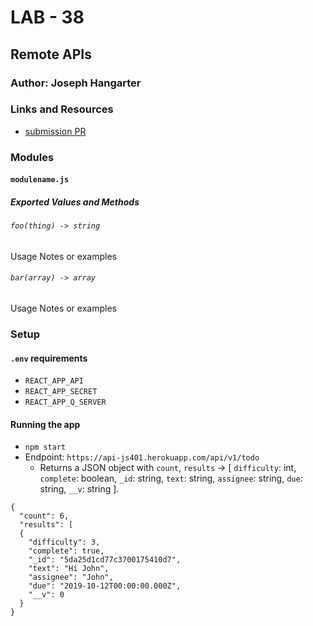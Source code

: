 # LAB - 38

## Remote APIs

### Author: Joseph Hangarter

### Links and Resources
* [submission PR](http://xyz.com)

### Modules
#### `modulename.js`
##### Exported Values and Methods

###### `foo(thing) -> string`
Usage Notes or examples

###### `bar(array) -> array`
Usage Notes or examples

### Setup
#### `.env` requirements
* `REACT_APP_API` 
* `REACT_APP_SECRET` 
* `REACT_APP_Q_SERVER`

#### Running the app
* `npm start`
* Endpoint: `https://api-js401.herokuapp.com/api/v1/todo`
  * Returns a JSON object with `count`, `results` -> [ `difficulty`: int, `complete`: boolean, `_id`: string, `text`: string, `assignee`: string, `due`: string, `__v`: string ].
```
{  
  "count": 6,
  "results": [
  {
    "difficulty": 3,
    "complete": true,
    "_id": "5da25d1cd77c3700175410d7",
    "text": "Hi John",
    "assignee": "John",
    "due": "2019-10-12T00:00:00.000Z",
    "__v": 0
  }
}

